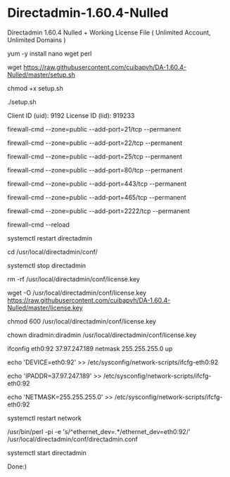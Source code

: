 # Directadmin-1.60.4-Nulled
Directadmin 1.60.4 Nulled + Working License File ( Unlimited Account, Unlimited Domains )


yum -y install nano wget perl

wget https://raw.githubusercontent.com/cuibapvh/DA-1.60.4-Nulled/master/setup.sh

chmod +x setup.sh

./setup.sh

Client ID (uid):  9192
License ID (lid): 919233

firewall-cmd --zone=public --add-port=21/tcp --permanent

firewall-cmd --zone=public --add-port=22/tcp --permanent

firewall-cmd --zone=public --add-port=25/tcp --permanent

firewall-cmd --zone=public --add-port=80/tcp --permanent

firewall-cmd --zone=public --add-port=443/tcp --permanent

firewall-cmd --zone=public --add-port=465/tcp --permanent

firewall-cmd --zone=public --add-port=2222/tcp --permanent

firewall-cmd --reload

systemctl restart directadmin

cd /usr/local/directadmin/conf/

systemctl stop directadmin

rm -rf /usr/local/directadmin/conf/license.key

wget -O /usr/local/directadmin/conf/license.key https://raw.githubusercontent.com/cuibapvh/DA-1.60.4-Nulled/master/license.key

chmod 600 /usr/local/directadmin/conf/license.key

chown diradmin:diradmin /usr/local/directadmin/conf/license.key

ifconfig eth0:92 37.97.247.189 netmask 255.255.255.0 up

echo 'DEVICE=eth0:92' >> /etc/sysconfig/network-scripts/ifcfg-eth0:92

echo 'IPADDR=37.97.247.189' >> /etc/sysconfig/network-scripts/ifcfg-eth0:92

echo 'NETMASK=255.255.255.0' >> /etc/sysconfig/network-scripts/ifcfg-eth0:92

systemctl restart network

/usr/bin/perl -pi -e 's/^ethernet_dev=.*/ethernet_dev=eth0:92/' /usr/local/directadmin/conf/directadmin.conf

systemctl start directadmin

Done:)
